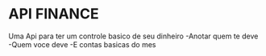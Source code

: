 # API FINANCE

Uma Api para ter um controle basico de seu dinheiro
  -Anotar quem te deve
  -Quem voce deve
  -E contas basicas do mes
